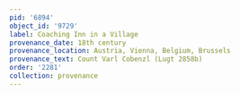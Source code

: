 ```yaml
---
pid: '6894'
object_id: '9729'
label: Coaching Inn in a Village
provenance_date: 18th century
provenance_location: Austria, Vienna, Belgium, Brussels
provenance_text: Count Varl Cobenzl (Lugt 2858b)
order: '2281'
collection: provenance
---
```

